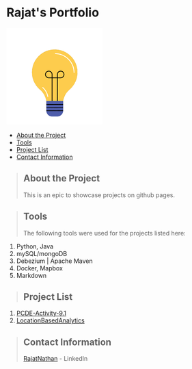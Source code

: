 # Rajat's Portfolio
![](hello.gif)

* [About the Project](#about_the_project)
* [Tools](#tools)
* [Project List](#project_pages)
* [Contact Information](#contact)


<a class="anchor" id="about_the_project"></a>
> ## About the Project
> This is an epic to showcase projects on github pages.

<a class="anchor" id="tools"></a>
> ## Tools
> The following tools were used for the projects listed here:
1. Python, Java
2. mySQL/mongoDB
3. Debezium | Apache Maven
4. Docker, Mapbox
5. Markdown

<a class="anchor" id="project_pages"></a>
>## Project List
1. [PCDE-Activity-9.1](https://raznat.github.io/PCDE-Activity-9.1/)
2. [LocationBasedAnalytics](https://github.com/RazNat/LocationBasedAnalytics/)

<a class="anchor" id="contact"></a>
>## Contact Information
> [RajatNathan](www.linkedin.com/in/rajatnathan) - LinkedIn
